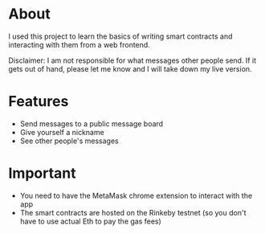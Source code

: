 # About

I used this project to learn the basics of writing smart contracts and interacting with them from a web frontend. 

Disclaimer: I am not responsible for what messages other people send. If it gets out of hand, please let me know and I will take down my live version. 

# Features

- Send messages to a public message board
- Give yourself a nickname
- See other people's messages

# Important

- You need to have the MetaMask chrome extension to interact with the app
- The smart contracts are hosted on the Rinkeby testnet (so you don't have to use actual Eth to pay the gas fees)


